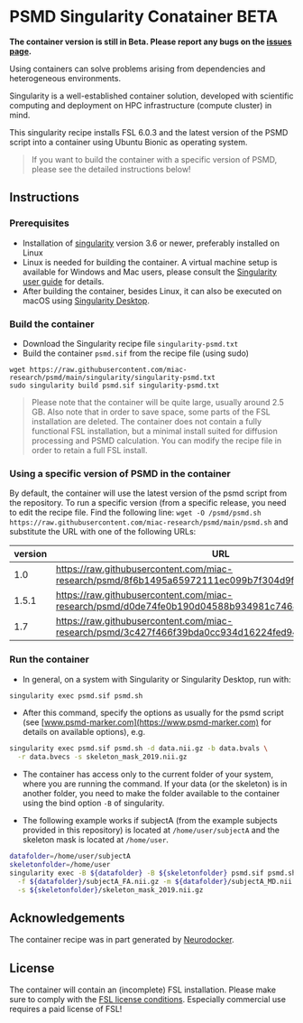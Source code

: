 # PSMD Singularity Conatainer BETA

**The container version is still in Beta. Please report any bugs on the [issues page](https://github.com/miac-research/psmd/issues).**

Using containers can solve problems arising from dependencies and heterogeneous environments.

Singularity is a well-established container solution, developed with scientific computing and deployment on HPC infrastructure (compute cluster) in mind.

This singularity recipe installs FSL 6.0.3 and the latest version of the PSMD script into a container using Ubuntu Bionic as operating system.

> If you want to build the container with a specific version of PSMD, please see the detailed instructions below!

## Instructions

### Prerequisites

- Installation of [singularity](https://sylabs.io) version 3.6 or newer, preferably installed on Linux
- Linux is needed for building the container. A virtual machine setup is available for Windows and Mac users, please consult the [Singularity user guide](https://sylabs.io/docs/) for details.
- After building the container, besides Linux, it can also be executed on macOS using [Singularity Desktop](https://sylabs.io/singularity-desktop-macos/).

### Build the container

- Download the Singularity recipe file `singularity-psmd.txt`
- Build the container `psmd.sif` from the recipe file (using sudo)

```
wget https://raw.githubusercontent.com/miac-research/psmd/main/singularity/singularity-psmd.txt
sudo singularity build psmd.sif singularity-psmd.txt
```

> Please note that the container will be quite large, usually around 2.5 GB. Also note that in order to save space, some parts of the FSL installation are deleted. The container does not contain a fully functional FSL installation, but a minimal install suited for diffusion processing and PSMD calculation. You can modify the recipe file in order to retain a full FSL install.

### Using a specific version of PSMD in the container

By default, the container will use the latest version of the psmd script from the repository. To run a specific version (from a specific release, you need to edit the recipe file. Find the following line: `wget -O /psmd/psmd.sh https://raw.githubusercontent.com/miac-research/psmd/main/psmd.sh` and substitute the URL with one of the following URLs:

| version | URL |
| ---     | --- |
| 1.0     | https://raw.githubusercontent.com/miac-research/psmd/8f6b1495a65972111ec099b7f304d9f3954bd983/psmd.sh | 
| 1.5.1   | https://raw.githubusercontent.com/miac-research/psmd/d0de74fe0b190d04588b934981c7464334f83b9f/psmd.sh |
| 1.7     | https://raw.githubusercontent.com/miac-research/psmd/3c427f466f39bda0cc934d16224fed94c512562a/psmd.sh |


### Run the container

- In general, on a system with Singularity or Singularity Desktop, run with:

```bash
singularity exec psmd.sif psmd.sh
```

- After this command, specify the options as usually for the psmd script (see [www.psmd-marker.com](https://www.psmd-marker.com) for details on available options), e.g.

```bash
singularity exec psmd.sif psmd.sh -d data.nii.gz -b data.bvals \
  -r data.bvecs -s skeleton_mask_2019.nii.gz 
```

- The container has access only to the current folder of your system, where you are running the command. If your data (or the skeleton) is in another folder, you need to make the folder available to the container using the bind option `-B` of singularity.

- The following example works if subjectA (from the example subjects provided in this repository) is located at `/home/user/subjectA` and the skeleton mask is located at `/home/user`.

```bash
datafolder=/home/user/subjectA
skeletonfolder=/home/user
singularity exec -B ${datafolder} -B ${skeletonfolder} psmd.sif psmd.sh \
  -f ${datafolder}/subjectA_FA.nii.gz -m ${datafolder}/subjectA_MD.nii.gz \
  -s ${skeletonfolder}/skeleton_mask_2019.nii.gz
```

## Acknowledgements

The container recipe was in part generated by [Neurodocker](https://github.com/ReproNim/neurodocker).

## License

The container will contain an (incomplete) FSL installation. Please make sure to comply with the [FSL license conditions](https://fsl.fmrib.ox.ac.uk/fsl/fslwiki/Licence). Especially commercial use requires a paid license of FSL!
